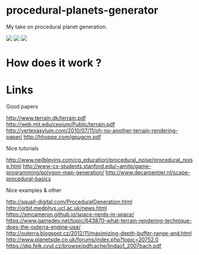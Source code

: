 # procedural-planets-generator
My take on procedural planet generation.

![](http://i.imgur.com/u4oUq7J.jpg)
![](http://i.imgur.com/PXYALlO.jpg)
![](http://i.imgur.com/ndK0nZM.jpg)


# How does it work ?



# Links

Good papers

http://www.terrain.dk/terrain.pdf
http://web.mit.edu/cesium/Public/terrain.pdf
http://vertexasylum.com/2010/07/11/oh-no-another-terrain-rendering-paper/
http://hhoppe.com/gpugcm.pdf

Nice tutorials

http://www.neilblevins.com/cg_education/procedural_noise/procedural_noise.html
http://www-cs-students.stanford.edu/~amitp/game-programming/polygon-map-generation/
http://www.decarpentier.nl/scape-procedural-basics

Nice examples & other

http://squall-digital.com/ProceduralGeneration.html
http://orbit.medphys.ucl.ac.uk/news.html
https://smcameron.github.io/space-nerds-in-space/
https://www.gamedev.net/topic/643870-what-terrain-rendering-technique-does-the-outerra-engine-use/
http://outerra.blogspot.cz/2012/11/maximizing-depth-buffer-range-and.html
http://www.planetside.co.uk/forums/index.php?topic=20752.0
https://dip.felk.cvut.cz/browse/pdfcache/lindao1_2007bach.pdf

